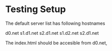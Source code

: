 # Testing Setup

The default server list has following hostnames

d0.net
s1.d1.net
s2.d1.net
s1.d2.net
s2.d1.net


The index.html should be accesible from d0.net,





